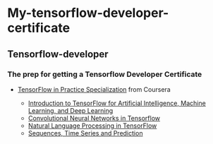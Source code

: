 #  My-tensorflow-developer-certificate

## Tensorflow-developer

### The prep for getting a Tensorflow Developer Certificate

* [TensorFlow in Practice Specialization](https://www.coursera.org/professional-certificates/tensorflow-in-practice) from Coursera

	* [Introduction to TensorFlow for Artificial Intelligence, Machine Learning, and Deep Learning](https://www.coursera.org/learn/introduction-tensorflow?specialization=tensorflow-in-practice)
	* [Convolutional Neural Networks in Tensorflow](https://www.coursera.org/learn/convolutional-neural-networks-tensorflow?specialization=tensorflow-in-practice)
	* [Natural Language Processing in TensorFlow](https://www.coursera.org/learn/natural-language-processing-tensorflow?specialization=tensorflow-in-practice)
	* [Sequences, Time Series and Prediction](https://www.coursera.org/learn/tensorflow-sequences-time-series-and-prediction?specialization=tensorflow-in-practice)

